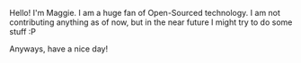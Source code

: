 Hello! I'm Maggie. I am a huge fan of Open-Sourced technology. I am not contributing anything as of now, but in the near future I might try to do some stuff :P

Anyways, have a nice day! 
